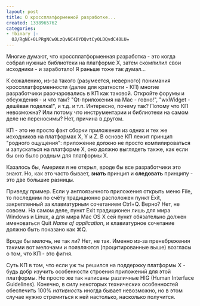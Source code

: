 ```yaml
---
layout: post
title: О кроссплатформенной разработке...
created: 1338965762
categories:
- !binary |-
  0J/RgNC+0LPRgNCw0LzQvNC40YDQvtCy0LDQvdC40LU=
---
```

Многие думают, что кроссплатформенная разработка - это когда собрал нужные библиотеки на платформе X, затем скомпилил свои исходники - и заработало! Я раньше тоже так думал...

К сожалению, из-за такого (разумеется, неверного) понимания кроссплатформенности (далее для краткости - КП) многие разработчики разочаровались в КП как таковой. Откройте форумы и обсуждения - и что там? "Qt-приложения на Mac - говно!", "wxWidget - дешёвая поделка!", и т.д. и т.п. Интересно, почему так? Потому что КП невозможна? Или потому что инструментарии и библиотеки на самом деле не переносимы? Нет, причина в другом.

КП - это не просто факт сборки приложения из одних и тех же исходников на платформах X, Y и Z. В основе КП лежит принцип "родного ощущения": приложение должно не просто компилироваться и запускаться на платформе X, оно должно выглядеть также, как если бы оно было родным для платформы X.

Казалось бы, Америки я не открыл, вроде бы все разработчики это знают. Но, как это часто бывает, **знать** принцип и **следовать** принципу - это две большие разницы.

Приведу пример. Если у англоязычного приложения открыть меню File, то последним по счёту традиционно расположен пункт Exit, закрепленный за клавиатурным сочетанием Ctrl+Q. Верно? Нет, не совсем. На самом деле, пункт Exit традиционен лишь для мира Windows и Linux, а для мира Mac OS X сей пункт обязательно должен именоваться Quit *Name of application*, и клавиатурное сочетание должно быть показано как &#8984;Q.

Вроде бы мелочь, не так ли? Нет, не так. Именно из-за пренебрежения такими вот мелочами и появляются (процитированные выше) возгласы о том, что КП - это фигня.

Суть КП в том, что если уж ты решился на поддержку платформы X - будь добр изучить особенности строения приложений для этой платформы. Не просто же так написаны различные HIG (Human Interface Guidelines). Конечно, в силу некоторых технических особенностей обеспечить 100% *нативность* иногда бывает невозможно, но в этом случае нужно стремиться к ней настолько, насколько получится.

